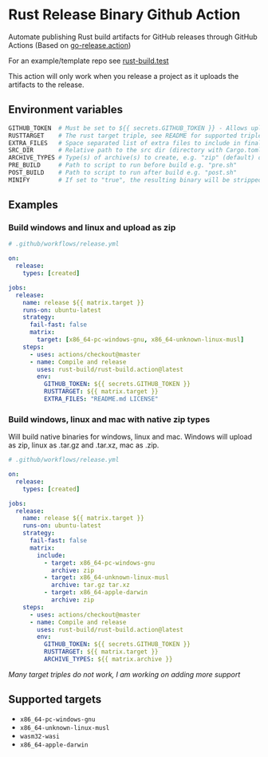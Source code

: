# Rust Release Binary Github Action

Automate publishing Rust build artifacts for GitHub releases through GitHub Actions (Based on [go-release.action](https://github.com/ngs/go-release.action))

For an example/template repo see [rust-build.test](https://github.com/rust-build/rust-build.test)

This action will only work when you release a project as it uploads the artifacts to the release.

## Environment variables
```bash
GITHUB_TOKEN  # Must be set to ${{ secrets.GITHUB_TOKEN }} - Allows uploading of artifacts to release
RUSTTARGET    # The rust target triple, see README for supported triples
EXTRA_FILES   # Space separated list of extra files to include in final output
SRC_DIR       # Relative path to the src dir (directory with Cargo.toml in) from root of project
ARCHIVE_TYPES # Type(s) of archive(s) to create, e.g. "zip" (default) or "zip tar.gz"; supports: (zip, tar[.gz|.bz2|.xz])
PRE_BUILD     # Path to script to run before build e.g. "pre.sh"
POST_BUILD    # Path to script to run after build e.g. "post.sh"
MINIFY        # If set to "true", the resulting binary will be stripped and compressed by UPX. ("false" by default)
```

## Examples

### Build windows and linux and upload as zip
```yml
# .github/workflows/release.yml

on:
  release:
    types: [created]

jobs:
  release:
    name: release ${{ matrix.target }}
    runs-on: ubuntu-latest
    strategy:
      fail-fast: false
      matrix:
        target: [x86_64-pc-windows-gnu, x86_64-unknown-linux-musl]
    steps:
      - uses: actions/checkout@master
      - name: Compile and release
        uses: rust-build/rust-build.action@latest
        env:
          GITHUB_TOKEN: ${{ secrets.GITHUB_TOKEN }}
          RUSTTARGET: ${{ matrix.target }}
          EXTRA_FILES: "README.md LICENSE"
```

### Build windows, linux and mac with native zip types
Will build native binaries for windows, linux and mac. Windows will upload as zip, linux as .tar.gz and .tar.xz, mac as .zip.
```yml
# .github/workflows/release.yml

on:
  release:
    types: [created]

jobs:
  release:
    name: release ${{ matrix.target }}
    runs-on: ubuntu-latest
    strategy:
      fail-fast: false
      matrix:
        include:
          - target: x86_64-pc-windows-gnu
            archive: zip
          - target: x86_64-unknown-linux-musl
            archive: tar.gz tar.xz
          - target: x86_64-apple-darwin
            archive: zip
    steps:
      - uses: actions/checkout@master
      - name: Compile and release
        uses: rust-build/rust-build.action@latest
        env:
          GITHUB_TOKEN: ${{ secrets.GITHUB_TOKEN }}
          RUSTTARGET: ${{ matrix.target }}
          ARCHIVE_TYPES: ${{ matrix.archive }}
```

_Many target triples do not work, I am working on adding more support_

## Supported targets
- `x86_64-pc-windows-gnu`
- `x86_64-unknown-linux-musl`
- `wasm32-wasi` 
- `x86_64-apple-darwin`
